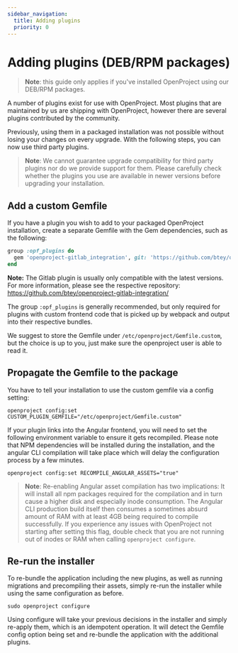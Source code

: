 ```yaml
---
sidebar_navigation:
  title: Adding plugins
  priority: 0
---
```


# Adding plugins (DEB/RPM packages)

> **Note**: this guide only applies if you've installed OpenProject using our DEB/RPM packages.

A number of plugins exist for use with OpenProject. Most plugins that are maintained by us are shipping with OpenProject, however there are several plugins contributed by the community.

Previously, using them in a packaged installation was not possible without losing your changes on every upgrade. With the following steps, you can now use third party plugins.

> **Note**: We cannot guarantee upgrade compatibility for third party plugins nor do we provide support for them. Please carefully check whether the plugins you use are available in newer versions before upgrading your installation.

## Add a custom Gemfile

If you have a plugin you wish to add to your packaged OpenProject installation, create a separate Gemfile with the Gem dependencies, such as the following:

```ruby
group :opf_plugins do
  gem 'openproject-gitlab_integration', git: 'https://github.com/btey/openproject-gitlab-integration.git'
end
```

**Note:** The Gitlab plugin is usually only compatible with the latest versions. For more information, please see the respective repository: https://github.com/btey/openproject-gitlab-integration/

The group `:opf_plugins` is generally recommended, but only required for plugins with custom frontend code that is picked up by webpack and output into their respective bundles.

We suggest to store the Gemfile under `/etc/openproject/Gemfile.custom`, but the choice is up to you, just make sure the openproject user is able to read it.

## Propagate the Gemfile to the package

You have to tell your installation to use the custom gemfile via a config setting:

```shell
openproject config:set CUSTOM_PLUGIN_GEMFILE="/etc/openproject/Gemfile.custom"
```

If your plugin links into the Angular frontend, you will need to set the following environment variable to ensure it gets recompiled. Please note that NPM dependencies will be installed during the installation, and the angular CLI compilation will take place which will delay the configuration process by a few minutes.

```shell
openproject config:set RECOMPILE_ANGULAR_ASSETS="true"
```

> **Note**: Re-enabling Angular asset compilation has two implications: It will install all npm packages required for the compilation and in turn cause a higher disk and especially inode consumption. The Angular CLI production build itself then consumes a sometimes absurd amount of RAM with at least 4GB being required to compile successfully.
> If you experience any issues with OpenProject not starting after setting this flag, double check that you are not running out of inodes or RAM when calling `openproject configure`.

## Re-run the installer

To re-bundle the application including the new plugins, as well as running migrations and precompiling their assets, simply re-run the installer while using the same configuration as before.

```shell
sudo openproject configure
```

Using configure will take your previous decisions in the installer and simply re-apply them, which is an idempotent operation. It will detect the Gemfile config option being set and re-bundle the application with the additional plugins.
